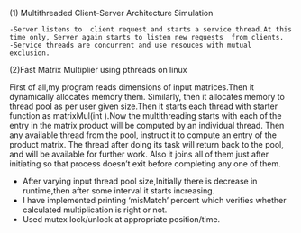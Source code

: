 (1) Multithreaded Client-Server Architecture Simulation

    -Server listens to  client request and starts a service thread.At this time only, Server again starts to listen new requests  from clients.
    -Service threads are concurrent and use resouces with mutual exclusion.

(2)Fast Matrix Multiplier using pthreads on linux

First of all,my program reads dimensions of input matrices.Then it dynamically allocates memory them.
Similarly, then it allocates memory to thread pool as per user given size.Then it starts each thread with starter function as matrixMul(int ).Now the multithreading starts with  each of the entry in the matrix product will be computed by an individual thread. Then any available thread from the pool, instruct it to compute an entry of the product matrix. The thread after doing its task will return back to the pool, and will be available for further work.
Also it joins all of them just after initiating so that process doesn’t exit before completing any one of them.

- After varying input thread pool size,Initially there is  decrease in runtime,then after some interval it starts increasing.
- I have implemented printing ‘misMatch’ percent which verifies whether calculated multiplication is right or not.
- Used mutex lock/unlock at appropriate position/time.
